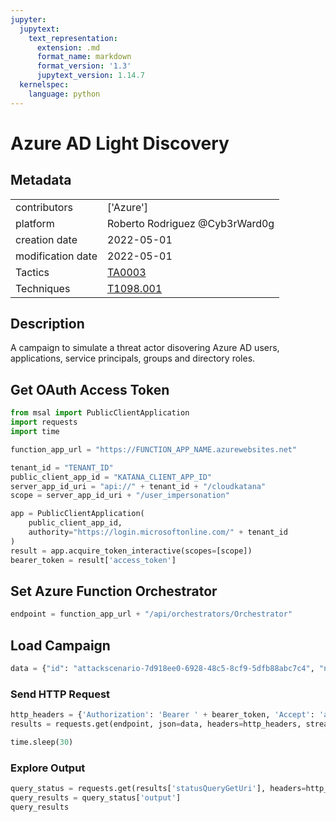 ```yaml
---
jupyter:
  jupytext:
    text_representation:
      extension: .md
      format_name: markdown
      format_version: '1.3'
      jupytext_version: 1.14.7
  kernelspec:
    language: python
---
```


# Azure AD Light Discovery


## Metadata



|                   |    |
|:------------------|:---|
| contributors      | ['Azure'] |
| platform          | Roberto Rodriguez @Cyb3rWard0g |
| creation date     | 2022-05-01 |
| modification date | 2022-05-01 |
| Tactics           | [TA0003](https://attack.mitre.org/tactics/TA0003) |
| Techniques        | [T1098.001](https://attack.mitre.org/techniques/T1098/001) |


## Description
A campaign to simulate a threat actor disovering Azure AD users, applications, service principals, groups and directory roles.


## Get OAuth Access Token

```python
from msal import PublicClientApplication
import requests
import time

function_app_url = "https://FUNCTION_APP_NAME.azurewebsites.net"

tenant_id = "TENANT_ID"
public_client_app_id = "KATANA_CLIENT_APP_ID"
server_app_id_uri = "api://" + tenant_id + "/cloudkatana"
scope = server_app_id_uri + "/user_impersonation"

app = PublicClientApplication(
    public_client_app_id,
    authority="https://login.microsoftonline.com/" + tenant_id
)
result = app.acquire_token_interactive(scopes=[scope])
bearer_token = result['access_token']
```

## Set Azure Function Orchestrator

```python
endpoint = function_app_url + "/api/orchestrators/Orchestrator"
```

## Load Campaign

```python
data = {"id": "attackscenario-7d918ee0-6928-48c5-8cf9-5dfb88abc7c4", "name": "Azure AD Light Discovery", "metadata": {"creationDate": "2022-05-01", "modificationDate": "2022-05-01", "platform": ["Azure"], "description": "A campaign to simulate a threat actor disovering Azure AD users, applications, service principals, groups and directory roles.", "contributors": ["Roberto Rodriguez @Cyb3rWard0g"], "mitreAttack": [{"technique": "T1098.001", "tactics": ["TA0003"]}]}, "steps": [{"number": 1, "name": "List Azure AD Users", "execution": {"type": "ScriptModule", "platform": "Azure", "executor": "PowerShell", "module": {"name": "CloudKatanaAbilities", "version": "1.3.0", "function": "Get-CKAzADUsers"}, "parameters": {"selectFields": {"type": "string", "defaultValue": "id,displayName"}}}}, {"number": 2, "name": "List Azure AD Applications", "execution": {"type": "ScriptModule", "platform": "Azure", "executor": "PowerShell", "module": {"name": "CloudKatanaAbilities", "version": "1.3.0", "function": "Get-CKAzADApplications"}, "parameters": {"selectFields": {"type": "string", "defaultValue": "id,displayName"}}}}, {"number": 3, "name": "List Azure AD Service Principals", "execution": {"type": "ScriptModule", "platform": "Azure", "executor": "PowerShell", "module": {"name": "CloudKatanaAbilities", "version": "1.3.0", "function": "Get-CKAzADServicePrincipals"}, "parameters": {"selectFields": {"type": "string", "defaultValue": "id,displayName"}}}}, {"number": 4, "name": "List Azure AD Groups", "execution": {"type": "ScriptModule", "platform": "Azure", "executor": "PowerShell", "module": {"name": "CloudKatanaAbilities", "version": "1.3.0", "function": "Get-CKAzADGroups"}, "parameters": {"selectFields": {"type": "string", "defaultValue": "id,displayName"}}}}, {"number": 5, "name": "List Azure AD Directory Roles", "execution": {"type": "ScriptModule", "platform": "Azure", "executor": "PowerShell", "module": {"name": "CloudKatanaAbilities", "version": "1.3.0", "function": "Get-CKAzADDirectoryRoles"}}}], "file_name": "attackscenario-7d918ee0-6928-48c5-8cf9-5dfb88abc7c4"}
```

### Send HTTP Request

```python
http_headers = {'Authorization': 'Bearer ' + bearer_token, 'Accept': 'application/json','Content-Type': 'application/json'}
results = requests.get(endpoint, json=data, headers=http_headers, stream=False).json()

time.sleep(30)
```

### Explore Output

```python
query_status = requests.get(results['statusQueryGetUri'], headers=http_headers, stream=False).json()
query_results = query_status['output']
query_results
```

